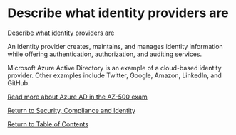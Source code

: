# Describe what identity providers are

[Describe what identity providers are](https://docs.microsoft.com/en-us/learn/modules/describe-identity-principles-concepts/4-describe-modern-authentication-role-identity-provider)

An identity provider creates, maintains, and manages identity information while offering authentication, authorization, and auditing services.

Microsoft Azure Active Directory is an example of a cloud-based identity provider. Other examples include Twitter, Google, Amazon, LinkedIn, and GitHub.

[Read more about Azure AD in the AZ-500 exam](https://github.com/JonThomas/Azure-AZ-500-Study-Guide/blob/master/1-Manage%20identity%20and%20access/README.md)

[Return to Security, Compliance and Identity](README.md)

[Return to Table of Contents](../README.md)



